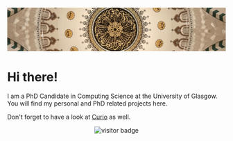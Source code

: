 ![](/images/header_melike_sultan.jpg)

# Hi there!

I am a PhD Candidate in Computing Science at the University of Glasgow. You will find my personal and PhD related projects here.

Don't forget to have a look at [Curio](https://github.com/CurioDev) as well.

<p  align="center">
    <img src="https://api.visitorbadge.io/api/visitors?path=claretb&label=Visitors&labelColor=%235a0e27&countColor=%2375b7e5&labelStyle=upper" alt="visitor badge"/>       
</p>

